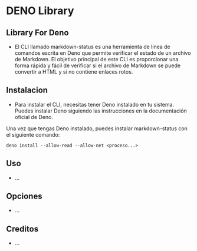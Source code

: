 # DENO Library

## Library For Deno

- El CLI llamado markdown-status es una herramienta de línea de comandos escrita en Deno que permite verificar el estado de un archivo de Markdown. El objetivo principal de este CLI es proporcionar una forma rápida y fácil de verificar si el archivo de Markdown se puede convertir a HTML y si no contiene enlaces rotos.

## Instalacion

- Para instalar el CLI, necesitas tener Deno instalado en tu sistema. Puedes instalar Deno siguiendo las instrucciones en la documentación oficial de Deno.

Una vez que tengas Deno instalado, puedes instalar markdown-status con el siguiente comando:

```deno
deno install --allow-read --allow-net <proceso...>
```

## Uso
- ...


## Opciones

- ...

## Creditos

- ...